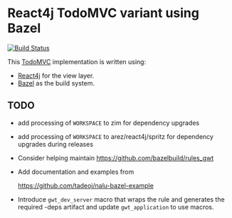 # React4j TodoMVC variant using Bazel

[![Build Status](https://secure.travis-ci.org/react4j/react4j-todomvc.png?branch=raw_bazel)](http://travis-ci.org/react4j/react4j-todomvc)

This [TodoMVC](http://todomvc.com/) implementation is written using:

* [React4j](https://react4j.github.io) for the view layer.
* [Bazel](https://bazel.build/) as the build system.

## TODO

* add processing of `WORKSPACE` to zim for dependency upgrades

* add processing of `WORKSPACE` to arez/react4j/spritz for dependency upgrades during releases

* Consider helping maintain https://github.com/bazelbuild/rules_gwt

* Add documentation and examples from

  https://github.com/tadeoj/nalu-bazel-example

* Introduce `gwt_dev_server` macro that wraps the rule and generates the required -deps artifact
  and update `gwt_application` to use macros.
